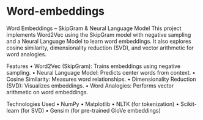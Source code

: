 # Word-embeddings

Word Embeddings – SkipGram & Neural Language Model
This project implements Word2Vec using the SkipGram model with negative sampling and a Neural Language Model to learn word embeddings. It also explores cosine similarity, dimensionality reduction (SVD), and vector arithmetic for word analogies.

Features
•	Word2Vec (SkipGram): Trains embeddings using negative sampling.
•	Neural Language Model: Predicts center words from context.
•	Cosine Similarity: Measures word relationships.
•	Dimensionality Reduction (SVD): Visualizes embeddings.
•	Word Analogies: Performs vector arithmetic on word embeddings.

Technologies Used
•	NumPy
•	Matplotlib
•	NLTK (for tokenization)
•	Scikit-learn (for SVD)
•	Gensim (for pre-trained GloVe embeddings)

